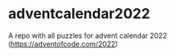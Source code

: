 # adventcalendar2022
A repo with all puzzles for advent calendar 2022 (https://adventofcode.com/2022)
